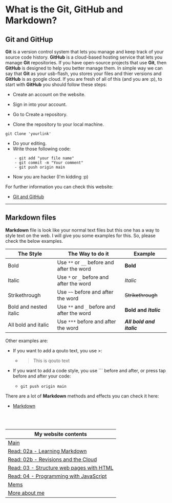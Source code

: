 # What is the Git, GitHub and Markdown?

## Git and GitHup

**Git** is a version control system that lets you manage and keep track of your source code history. **GitHub** is a cloud-based hosting service that lets you manage **Git** repositories. If you have open-source projects that use **Git**, then **GitHub** is designed to help you better manage them.
In simple way we can say that **Git** as your usb-flash, you stores your files and thier versions and **GitHub** is as google cloud.
If you are fresh of all of this (and you are :p), to start with **GitHub** you should follow these steps:
* Create an account on the website.
- Sign in into your account.
+ Go to Create a repository.
- Clone the repository to your local machine. 
``` 
git Clone 'yourlink' 
``` 
* Do your editing.
* Write those following code:
``` 
    - git add "your file name"
    - git commit -m "Your comment"
    - git push origin main
``` 
* Now you are hacker (I'm kidding :p)

For further information you can check this website:
- [Git and GitHub](https://pages.github.com/)


***

## Markdown files

**Markdown** file is look like your normal text files but this one has  a way to style text on the web. I will give you some examples for this. So, please check the below examples.

The Style | The Way to do it | Example
------------ | ------------- | -----------
Bold | Use `**` or `__` before and after the word| **Bold** 
Italic | Use `*` or `_` before and after the word| *Italic*
Strikethrough | Use `~~` before and after the word| ~~Strikethrough~~
Bold and nested italic | Use `**` and `_` before and after the word| **Bold and _Italic_**
All bold and italic | Use `***`  before and after the word | ***All bold and italic***


Other examples are:
- If you want to add a qouto text, you use >:
    - > This is qouto text
- If you want to add a code style, you use ``` before and after, or press tap before and after your code:
    -   ``` 
        git push origin main 
        ```


There are a lot of **Markdown** methods and effects you can check it here:
* [Markdown](https://docs.github.com/en/github/writing-on-github/basic-writing-and-formatting-syntax#using-emoji)<br>

<br>

<br>

My website contents|
------------ | 
[Main](https://shadykh.github.io/reading-notes/) | 
[Read: 02a - Learning Markdown](./Read-02a) |
[Read: 02b - Revisions and the Cloud](./Read-02b) |
[Read: 03 - Structure web pages with HTML](Read-03) |
[Read: 04 - Programming with JavaScript](Read-04) |
[Mems](./mems) |
[More about me](./aboutme) | 

<br>


